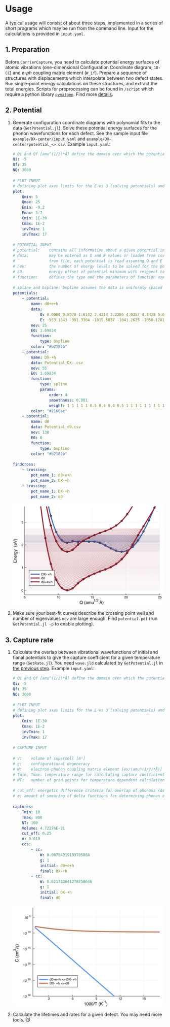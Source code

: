 # Usage

A typical usage will consist of about three steps, implemented in a series of short programs which may be run from the command line. Input for the calculations is provided in `input.yaml`.

## 1. Preparation

Before `CarrierCapture`, you need to calculate potential energy surfaces of atomic vibrations (one-dimensional Configuration Coordinate diagram; `1D-CC`) and _e-ph_ coupling matrix element (`W_if`). Prepare a sequence of structures with displacements which interpolate between two defect states. Run single-point energy calculations on these structures, and extract the total energies. Scripts for preprocessing can be found in `/script` which require a python library [`pymatgen`](http://pymatgen.org). Find more [details](../README.md).

## 2. Potential

1. Generate configuration coordinate diagrams with polynomial fits to the data (`GetPotential.jl`). Solve these potential energy surfaces for the phonon wavefunctions for each defect. See the sample input file `example/DX-center/input.yaml` and `example/DX-center/potential_<>.csv`. Example `input.yaml`:

    ```yaml
    # Qi and Qf [amu^(1/2)*Å] define the domain over which the potentials will be solved (Q ∈ [Qi, Qf]), discretised in `NQ` steps
    Qi: -5
    Qf: 35
    NQ: 3000
    
    # PLOT INPUT
    # defining plot axes limits for the E vs Q (solving potentials) and the C vs 1/T (carrier capture rate vs inverse temperature) plots
    plot:
        Qmin: 5
        Qmax: 25
        Emin: -0.2
        Emax: 3.7
        Cmin: 1E-30
        Cmax: 1E-2
        invTmin: 1
        invTmax: 17
    
    # POTENTIAL INPUT
    # potential:    contains all information about a given potential including name
    # data:         may be entered as Q and E values or loaded from csv files. If
    #               from file, each potential is read assuming Q and E in columns 1 and 2 respectively.
    # nev:          the number of energy levels to be solved for the potentials (eigenstates).
    # E0:           energy offset of potential minimum with respoect to zero [eV]
    # function:     defines the type and the parameters of function used to fit the potential
    
    # spline and bspline: bspline assumes the data is uniformly spaced on the grid
    potentials:
        - potential:
            name: d0+e+h
            data:
                Q: 0.0000 0.8070 1.6142 2.4214 3.2286 4.0357 4.8428 5.6501 6.4571 7.2643 8.0715 8.8787 9.6857 10.4930 11.3000 12.1072 12.9144 13.7215 14.5287 15.3359 16.1430 16.9502 17.7574 18.5644 19.3716 20.1788 20.9859 21.7931 22.6002
                E: -953.1843 -991.3164 -1019.6837 -1041.2625 -1058.1281 -1070.3129 -1078.6854 -1084.3352 -1088.1507 -1090.7382 -1092.4813 -1093.6187 -1094.3120 -1094.6724 -1094.7791 -1094.6931 -1094.4715 -1094.2920 -1094.1575 -1094.0447 -1093.9488 -1093.8619 -1093.7599 -1093.6182 -1093.4127 -1093.1290 -1092.7661 -1092.3560 -1091.9551
            nev: 25
            E0: 1.69834
            function:
                type: bspline
            color: "#b2182b"
        - potential:
            name: DX-+h
            data: Potential_DX-.csv
            nev: 55
            E0: 1.69834
            function:
                type: spline
                params:
                    order: 4
                    smoothness: 0.001
                    weight: 1 1 1 1 1 0.5 0.4 0.4 0.5 1 1 1 1 1 1 1 1 1 1 1 1 1 1 1 1 1 1 1 1
            color: "#2166ac"
        - potential:
            name: d0
            data: Potential_d0.csv
            nev: 130
            E0: 0
            function:
                type: bspline
            color: "#b2182b"
    
    findcross:
        - crossing:
            pot_name_1: d0+e+h
            pot_name_2: DX-+h
        - crossing:
            pot_name_1: DX-+h
            pot_name_2: d0
    ```

    <center>
    <img src="potential.png" width="500" />
    </center>

2. Make sure your best-fit curves describe the crossing point well and number of eigenvalues `nev` are large enough. Find `potential.pdf` (run `GetPotential.jl -p` to enable plotting).

## 3. Capture rate

1. Calculate the overlap between vibrational wavefunctions of initial and fianal potentials to give the capture coefficient for a given temperature range (`GetRate.jl`). You need `wave.jld` calculated by `GetPotential.jl` in [the previous step](#2.-Potential). Example `input.yaml`:

    ```yaml
    # Qi and Qf [amu^(1/2)*Å] define the domain over which the potentials will be solved (Q ∈ [Qi, Qf]), discretised in `NQ` steps
    Qi: -5
    Qf: 35
    NQ: 3000

    # PLOT INPUT
    # defining plot axes limits for the E vs Q (solving potentials) and the C vs 1/T (carrier capture rate vs inverse temperature) plots
    plot:
        Cmin: 1E-30
        Cmax: 1E-2
        invTmin: 1
        invTmax: 17

    # CAPTURE INPUT

    # V: 	volume of supercell [m³]
    # g: 	configurational degeneracy 
    # W: 	electron-phonon coupling matrix element [ev/(amu^(1/2)*Å)]
    # Tmin, Tmax: temperature range for calculating capture coefficient [K]
    # NT: 	number of grid points for temperature dependent calculations

    # cut_off: energetic difference criteria for overlap of phonons (Δϵ < cut_off) [eV]
    # σ: amount of smearing of delta functions for determining phonon overlap

    captures:
        Tmin: 10
        Tmax: 800
        NT: 100
        Volume: 4.72276E-21
        cut_off: 0.25
        σ: 0.010
        ccs:
            - cc:
                W: 0.06754919103705884
                g: 1
                initial: d0+e+h
                final: DX-+h
            - cc:
                W: 0.021733641278758646
                g: 1
                initial: DX-+h
                final: d0
    ```
    <center>
    <img src="captcoeff.png" width="500" />
    </center>

2.  Calculate the lifetimes and rates for a given defect. You may need more tools. 😼

